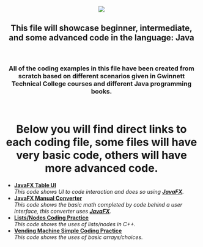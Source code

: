 <p align="center">
  <img src="https://1000logos.net/wp-content/uploads/2020/09/Java-Logo.png"/>
</p>

<h2 align="center">This file will showcase beginner, intermediate, and some advanced code in the language: Java</h2>

<br/>

<h3 align="center">All of the coding examples in this file have been created from scratch based on different scenarios given in Gwinnett Technical College courses and different Java programming books.</h3>

<br/>

<h1 align="center">Below you will find direct links to each coding file, some files will have very basic code, others will have more advanced code.</h1>

<ul>
  <li><a href="https://github.com/M-HarrisJr/Java-File/blob/main/JavaFX%20Table%20UI"><b>JavaFX Table UI</b></a><br/><i>This code shows UI to code interaction and does so using <a href="https://docs.oracle.com/javafx/2/overview/jfxpub-overview.htm"><b>JavaFX</b></a>.</i></li>
  
  <li><a href="https://github.com/M-HarrisJr/Java-File/blob/main/JavaFX%20Manual%20Currency%20Converter"><b>JavaFX Manual Converter</b></a><br/><i>This code shows the basic math completed by code behind a user interface, this converter uses <a href="https://docs.oracle.com/javafx/2/overview/jfxpub-overview.htm"><b>JavaFX</b></a>.</i></li>
  
  <li><a href="https://github.com/M-HarrisJr/C-Plus-Plus-File/blob/main/List%20Code%20Using%20Nodes"><b>Lists/Nodes Coding Practice</b></a><br/><i>This code shows the uses of lists/nodes in C++.</i></li>
  
  <li><a href="https://github.com/M-HarrisJr/C-Plus-Plus-File/blob/main/Vending%20Machine%20Code"><b>Vending Machine Simple Coding Practice</b></a><br/><i>This code shows the uses of basic arrays/choices.</i></li>
</ul>

